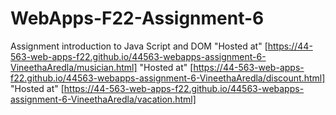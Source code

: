 # WebApps-F22-Assignment-6
Assignment introduction to Java Script and DOM
"Hosted at" [https://44-563-web-apps-f22.github.io/44563-webapps-assignment-6-VineethaAredla/musician.html]
"Hosted at" [https://44-563-web-apps-f22.github.io/44563-webapps-assignment-6-VineethaAredla/discount.html]
"Hosted at" [https://44-563-web-apps-f22.github.io/44563-webapps-assignment-6-VineethaAredla/vacation.html]
